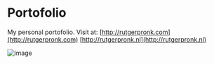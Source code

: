 # Portofolio
My personal portofolio. Visit at:
[http://rutgerpronk.com](http://rutgerpronk.com)
[http://rutgerpronk.nl](http://rutgerpronk.nl)

![image](https://github.com/Rutger505/Portofolio/assets/119070855/dd6a8c7a-805a-45a3-9b7b-44b5f6cdedcb)
